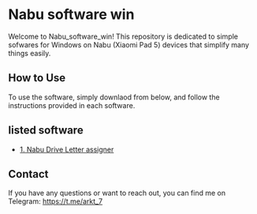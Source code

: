 # Nabu software win

Welcome to Nabu_software_win! This repository is dedicated to simple sofwares for Windows on Nabu (Xiaomi Pad 5) devices that simplify many things easily.

## How to Use

To use the software, simply downlaod from below, and follow the instructions provided in each software.

## listed software

- [1. Nabu Drive Letter assigner]([guide/English/prepare-en.md](https://github.com/ArKT-7/Nabu_software_win/raw/main/Nabu_Letter_Assigner_2.0_by_ArKT.exe))



## Contact

If you have any questions or want to reach out, you can find me on Telegram: https://t.me/arkt_7

